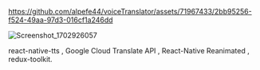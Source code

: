 https://github.com/alpefe44/voiceTranslator/assets/71967433/2bb95256-f524-49aa-97d3-016cf1a246dd

![Screenshot_1702926057](https://github.com/alpefe44/voiceTranslator/assets/71967433/23c6cb72-1fe1-425e-bab1-4f844ec2b9e8)




react-native-tts , Google Cloud Translate API , React-Native Reanimated , redux-toolkit.
